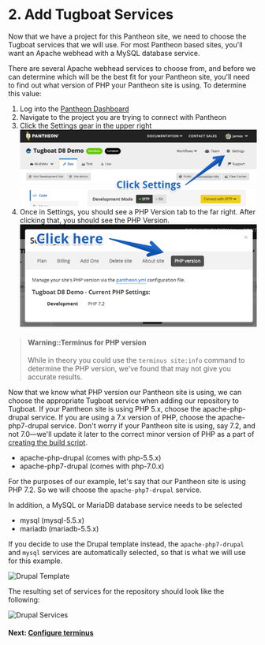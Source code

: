 # 2. Add Tugboat Services

Now that we have a project for this Pantheon site, we need to choose the Tugboat
services that we will use. For most Pantheon based sites, you'll want an Apache
webhead with a MySQL database service.

There are several Apache webhead services to choose from, and before we can
determine which will be the best fit for your Pantheon site, you'll need to find
out what version of PHP your Pantheon site is using. To determine this value:

1. Log into the [Pantheon Dashboard](https://dashboard.pantheon.io)
1. Navigate to the project you are trying to connect with Pantheon
1. Click the Settings gear in the upper right
![Click on Settings in Pantheon Dashboard](_images/pantheon-settings.png)
1. Once in Settings, you should see a PHP Version tab to the far right. After
clicking that, you should see the PHP Version.
![Click on PHP Version in Pantheon Settings](_images/pantheon-php-settings.png)


> #### Warning::Terminus for PHP version
> While in theory you could use the `terminus site:info` command to determine
> the PHP version, we've found that may not give you accurate results. 

Now that we know what PHP version our Pantheon site is using, we can choose the
appropriate Tugboat service when adding our repository to Tugboat. If your
Pantheon site is using PHP 5.x, choose the apache-php-drupal service. If you
are using a 7.x version of PHP, choose the apache-php7-drupal service. Don't
worry if your Pantheon site is using, say 7.2, and not 7.0—we'll update it later
to the correct minor version of PHP as a part of [creating the build script](../add-build-script/index.md).

* apache-php-drupal (comes with php-5.5.x)
* apache-php7-drupal (comes with php-7.0.x)

For the purposes of our example, let's say that our Pantheon site is using PHP
7.2. So we will choose the `apache-php7-drupal` service. 

In addition, a MySQL or MariaDB database service needs to be selected

* mysql (mysql-5.5.x)
* mariadb (mariadb-5.5.x)

If you decide to use the Drupal template instead, the `apache-php7-drupal` and
`mysql` services are automatically selected, so that is what we will use for
this example.

![Drupal Template](../../drupal8/_images/drupal-template.png)

The resulting set of services for the repository should look like the following:

![Drupal Services](../../drupal8/_images/drupal-services.png)

#### Next: [Configure terminus](../configure-terminus/index.md)
